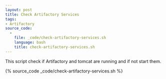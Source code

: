 ```yaml
---
layout: post
title: Check Artifactory Services
tags:
- Artifactory
source_code:
  -
    file: _code/check-artifactory-services.sh
    language: bash
    title: check-artifactory-services.sh
---
```


This script check if Artifactory and tomcat are running and if not start them.

{% source_code _code/check-artifactory-services.sh %}
